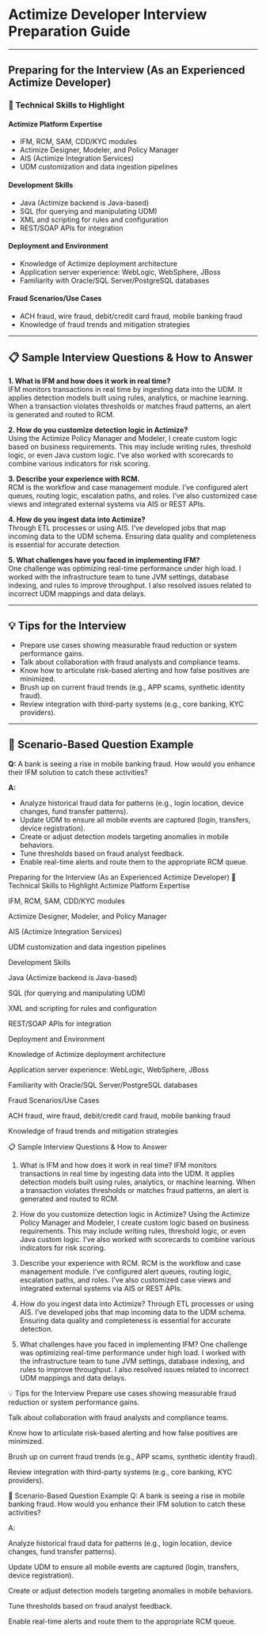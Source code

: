 # Actimize Developer Interview Preparation Guide

---

## Preparing for the Interview (As an Experienced Actimize Developer)

### 🔧 Technical Skills to Highlight

#### Actimize Platform Expertise

- IFM, RCM, SAM, CDD/KYC modules
- Actimize Designer, Modeler, and Policy Manager
- AIS (Actimize Integration Services)
- UDM customization and data ingestion pipelines

#### Development Skills

- Java (Actimize backend is Java-based)
- SQL (for querying and manipulating UDM)
- XML and scripting for rules and configuration
- REST/SOAP APIs for integration

#### Deployment and Environment

- Knowledge of Actimize deployment architecture
- Application server experience: WebLogic, WebSphere, JBoss
- Familiarity with Oracle/SQL Server/PostgreSQL databases

#### Fraud Scenarios/Use Cases

- ACH fraud, wire fraud, debit/credit card fraud, mobile banking fraud
- Knowledge of fraud trends and mitigation strategies

---

## 📋 Sample Interview Questions & How to Answer

**1. What is IFM and how does it work in real time?**  
IFM monitors transactions in real time by ingesting data into the UDM. It applies detection models built using rules, analytics, or machine learning. When a transaction violates thresholds or matches fraud patterns, an alert is generated and routed to RCM.

**2. How do you customize detection logic in Actimize?**  
Using the Actimize Policy Manager and Modeler, I create custom logic based on business requirements. This may include writing rules, threshold logic, or even Java custom logic. I’ve also worked with scorecards to combine various indicators for risk scoring.

**3. Describe your experience with RCM.**  
RCM is the workflow and case management module. I’ve configured alert queues, routing logic, escalation paths, and roles. I’ve also customized case views and integrated external systems via AIS or REST APIs.

**4. How do you ingest data into Actimize?**  
Through ETL processes or using AIS. I’ve developed jobs that map incoming data to the UDM schema. Ensuring data quality and completeness is essential for accurate detection.

**5. What challenges have you faced in implementing IFM?**  
One challenge was optimizing real-time performance under high load. I worked with the infrastructure team to tune JVM settings, database indexing, and rules to improve throughput. I also resolved issues related to incorrect UDM mappings and data delays.

---

## 💡 Tips for the Interview

- Prepare use cases showing measurable fraud reduction or system performance gains.
- Talk about collaboration with fraud analysts and compliance teams.
- Know how to articulate risk-based alerting and how false positives are minimized.
- Brush up on current fraud trends (e.g., APP scams, synthetic identity fraud).
- Review integration with third-party systems (e.g., core banking, KYC providers).

---

## 🧠 Scenario-Based Question Example

**Q:** A bank is seeing a rise in mobile banking fraud. How would you enhance their IFM solution to catch these activities?

**A:**

- Analyze historical fraud data for patterns (e.g., login location, device changes, fund transfer patterns).
- Update UDM to ensure all mobile events are captured (login, transfers, device registration).
- Create or adjust detection models targeting anomalies in mobile behaviors.
- Tune thresholds based on fraud analyst feedback.
- Enable real-time alerts and route them to the appropriate RCM queue.

Preparing for the Interview (As an Experienced Actimize Developer)
🔧 Technical Skills to Highlight
Actimize Platform Expertise

IFM, RCM, SAM, CDD/KYC modules

Actimize Designer, Modeler, and Policy Manager

AIS (Actimize Integration Services)

UDM customization and data ingestion pipelines

Development Skills

Java (Actimize backend is Java-based)

SQL (for querying and manipulating UDM)

XML and scripting for rules and configuration

REST/SOAP APIs for integration

Deployment and Environment

Knowledge of Actimize deployment architecture

Application server experience: WebLogic, WebSphere, JBoss

Familiarity with Oracle/SQL Server/PostgreSQL databases

Fraud Scenarios/Use Cases

ACH fraud, wire fraud, debit/credit card fraud, mobile banking fraud

Knowledge of fraud trends and mitigation strategies

📋 Sample Interview Questions & How to Answer

1. What is IFM and how does it work in real time?
   IFM monitors transactions in real time by ingesting data into the UDM. It applies detection models built using rules, analytics, or machine learning. When a transaction violates thresholds or matches fraud patterns, an alert is generated and routed to RCM.

2. How do you customize detection logic in Actimize?
   Using the Actimize Policy Manager and Modeler, I create custom logic based on business requirements. This may include writing rules, threshold logic, or even Java custom logic. I’ve also worked with scorecards to combine various indicators for risk scoring.

3. Describe your experience with RCM.
   RCM is the workflow and case management module. I’ve configured alert queues, routing logic, escalation paths, and roles. I’ve also customized case views and integrated external systems via AIS or REST APIs.

4. How do you ingest data into Actimize?
   Through ETL processes or using AIS. I’ve developed jobs that map incoming data to the UDM schema. Ensuring data quality and completeness is essential for accurate detection.

5. What challenges have you faced in implementing IFM?
   One challenge was optimizing real-time performance under high load. I worked with the infrastructure team to tune JVM settings, database indexing, and rules to improve throughput. I also resolved issues related to incorrect UDM mappings and data delays.

💡 Tips for the Interview
Prepare use cases showing measurable fraud reduction or system performance gains.

Talk about collaboration with fraud analysts and compliance teams.

Know how to articulate risk-based alerting and how false positives are minimized.

Brush up on current fraud trends (e.g., APP scams, synthetic identity fraud).

Review integration with third-party systems (e.g., core banking, KYC providers).

🧠 Scenario-Based Question Example
Q: A bank is seeing a rise in mobile banking fraud. How would you enhance their IFM solution to catch these activities?

A:

Analyze historical fraud data for patterns (e.g., login location, device changes, fund transfer patterns).

Update UDM to ensure all mobile events are captured (login, transfers, device registration).

Create or adjust detection models targeting anomalies in mobile behaviors.

Tune thresholds based on fraud analyst feedback.

Enable real-time alerts and route them to the appropriate RCM queue.
